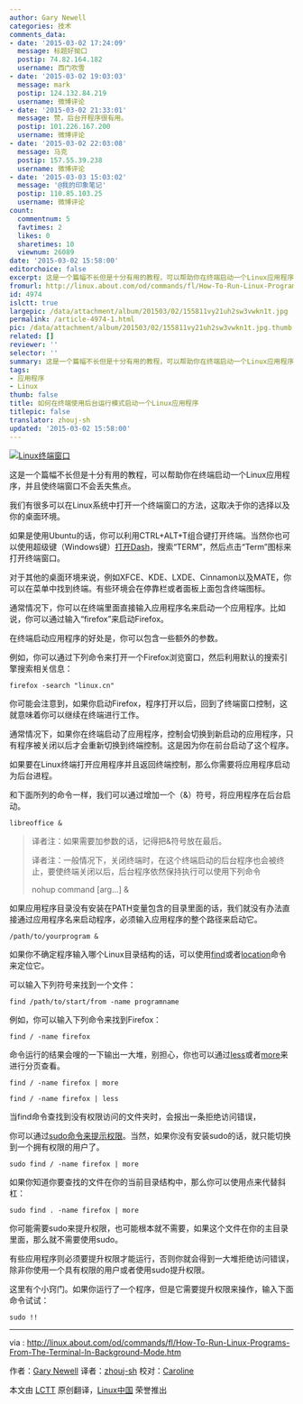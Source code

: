 ```yaml
---
author: Gary Newell
categories: 技术
comments_data:
- date: '2015-03-02 17:24:09'
  message: 标题好拗口
  postip: 74.82.164.182
  username: 西门吹雪
- date: '2015-03-02 19:03:03'
  message: mark
  postip: 124.132.84.219
  username: 微博评论
- date: '2015-03-02 21:33:01'
  message: 赞，后台开程序很有用。
  postip: 101.226.167.200
  username: 微博评论
- date: '2015-03-02 22:03:08'
  message: 马克
  postip: 157.55.39.238
  username: 微博评论
- date: '2015-03-03 15:03:02'
  message: '@我的印象笔记'
  postip: 110.85.103.25
  username: 微博评论
count:
  commentnum: 5
  favtimes: 2
  likes: 0
  sharetimes: 10
  viewnum: 26089
date: '2015-03-02 15:58:00'
editorchoice: false
excerpt: 这是一个篇幅不长但是十分有用的教程，可以帮助你在终端启动一个Linux应用程序，并且使终端窗口不会丢失焦点。我们有很多可以在Linux系统中打开一个终端窗口的方法，这取决于你的选择以及你的桌面环境。如果是使用Ubuntu的话，你可以利用CTRL+ALT+T组合键打开终端。
fromurl: http://linux.about.com/od/commands/fl/How-To-Run-Linux-Programs-From-The-Terminal-In-Background-Mode.htm
id: 4974
islctt: true
largepic: /data/attachment/album/201503/02/155811vy21uh2sw3vwkn1t.jpg
permalink: /article-4974-1.html
pic: /data/attachment/album/201503/02/155811vy21uh2sw3vwkn1t.jpg.thumb.jpg
related: []
reviewer: ''
selector: ''
summary: 这是一个篇幅不长但是十分有用的教程，可以帮助你在终端启动一个Linux应用程序，并且使终端窗口不会丢失焦点。我们有很多可以在Linux系统中打开一个终端窗口的方法，这取决于你的选择以及你的桌面环境。如果是使用Ubuntu的话，你可以利用CTRL+ALT+T组合键打开终端。
tags:
- 应用程序
- Linux
thumb: false
title: 如何在终端使用后台运行模式启动一个Linux应用程序
titlepic: false
translator: zhouj-sh
updated: '2015-03-02 15:58:00'
---
```


[![Linux终端窗口](https://camo.githubusercontent.com/ab5ec4d24dcfb145888d439cc3c842467f8f6c4d/687474703a2f2f662e74716e2e636f6d2f792f6c696e75782f312f572f722f472f312f7465726d696e616c2e4a5047)](https://camo.githubusercontent.com/ab5ec4d24dcfb145888d439cc3c842467f8f6c4d/687474703a2f2f662e74716e2e636f6d2f792f6c696e75782f312f572f722f472f312f7465726d696e616c2e4a5047)


这是一个篇幅不长但是十分有用的教程，可以帮助你在终端启动一个Linux应用程序，并且使终端窗口不会丢失焦点。


我们有很多可以在Linux系统中打开一个终端窗口的方法，这取决于你的选择以及你的桌面环境。


如果是使用Ubuntu的话，你可以利用CTRL+ALT+T组合键打开终端。当然你也可以使用超级键（Windows键）[打开Dash](http://linux.about.com/od/howtos/fl/Learn-Ubuntu-The-Unity-Dash.htm)，搜索“TERM”，然后点击“Term”图标来打开终端窗口。


对于其他的桌面环境来说，例如XFCE、KDE、LXDE、Cinnamon以及MATE，你可以在菜单中找到终端。有些环境会在停靠栏或者面板上面包含终端图标。


通常情况下，你可以在终端里面直接输入应用程序名来启动一个应用程序。比如说，你可以通过输入“firefox”来启动Firefox。


在终端启动应用程序的好处是，你可以包含一些额外的参数。


例如，你可以通过下列命令来打开一个Firefox浏览窗口，然后利用默认的搜索引擎搜索相关信息：



```
firefox -search "linux.cn"

```

你可能会注意到，如果你启动Firefox，程序打开以后，回到了终端窗口控制，这就意味着你可以继续在终端进行工作。


通常情况下，如果你在终端启动了应用程序，控制会切换到新启动的应用程序，只有程序被关闭以后才会重新切换到终端控制。这是因为你在前台启动了这个程序。


如果要在Linux终端打开应用程序并且返回终端控制，那么你需要将应用程序启动为后台进程。


和下面所列的命令一样，我们可以通过增加一个（&）符号，将应用程序在后台启动。



```
libreoffice &

```


> 
> 译者注：如果需要加参数的话，记得把&符号放在最后。
> 
> 
> 译者注：一般情况下，关闭终端时，在这个终端启动的后台程序也会被终止，要使终端关闭以后，后台程序依然保持执行可以使用下列命令
> 
> 
> nohup command [arg...] &
> 
> 
> 


如果应用程序目录没有安装在PATH变量包含的目录里面的话，我们就没有办法直接通过应用程序名来启动程序，必须输入应用程序的整个路径来启动它。



```
/path/to/yourprogram &

```

如果你不确定程序输入哪个Linux目录结构的话，可以使用[find](http://linux.about.com/od/commands/l/blcmdl1_find.htm)或者[location](http://linux.about.com/od/commands/l/blcmdl1_locate.htm)命令来定位它。


可以输入下列符号来找到一个文件：



```
find /path/to/start/from -name programname

```

例如，你可以输入下列命令来找到Firefox：



```
find / -name firefox

```

命令运行的结果会嗖的一下输出一大堆，别担心，你也可以通过[less](http://linux.about.com/library/cmd/blcmdl1_less.htm)或者[more](http://linux.about.com/library/cmd/blcmdl1_more.htm)来进行分页查看。



```
find / -name firefox | more

find / -name firefox | less

```

当find命令查找到没有权限访问的文件夹时，会报出一条拒绝访问错误，


你可以通过[sudo命令来提示权限](http://linux.about.com/od/commands/l/blcmdl8_sudo.htm)。当然，如果你没有安装sudo的话，就只能切换到一个拥有权限的用户了。



```
sudo find / -name firefox | more

```

如果你知道你要查找的文件在你的当前目录结构中，那么你可以使用点来代替斜杠：



```
sudo find . -name firefox | more

```

你可能需要sudo来提升权限，也可能根本就不需要，如果这个文件在你的主目录里面，那么就不需要使用sudo。


有些应用程序则必须要提升权限才能运行，否则你就会得到一大堆拒绝访问错误，除非你使用一个具有权限的用户或者使用sudo提升权限。


这里有个小窍门。如果你运行了一个程序，但是它需要提升权限来操作，输入下面命令试试：



```
sudo !!

```



---


 


via : <http://linux.about.com/od/commands/fl/How-To-Run-Linux-Programs-From-The-Terminal-In-Background-Mode.htm>


作者：[Gary Newell](http://linux.about.com/bio/Gary-Newell-132058.htm) 译者：[zhouj-sh](https://github.com/zhouj-sh) 校对：[Caroline](https://github.com/carolinewuyan)


本文由 [LCTT](https://github.com/LCTT/TranslateProject) 原创翻译，[Linux中国](http://linux.cn/) 荣誉推出